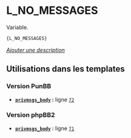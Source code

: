 # L_NO_MESSAGES


Variable.

```html
{L_NO_MESSAGES}
```

[*Ajouter une description*](https://fa-tvars.appspot.com/var/L_NO_MESSAGES)

## Utilisations dans les templates

### Version PunBB
* __[`privmsgs_body`](../tpl/var/punbb/privmsgs_body.md#readme) :__ ligne [`72`](../tpl/src/punbb/privmsgs_body.tpl#L72)

### Version phpBB2
* __[`privmsgs_body`](../tpl/var/subsilver/privmsgs_body.md#readme) :__ ligne [`71`](../tpl/src/subsilver/privmsgs_body.tpl#L71)